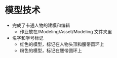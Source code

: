 # 模型技术
- 完成了卡通人物的建模和编辑
  - 作业放在/Modeling/Asset/Modeling 文件夹里
- 名字和学号标记
  - 红色的模型，标记在人物头顶和腰带圆环上
  - 粉色的模型，标记在腰带圆环上

